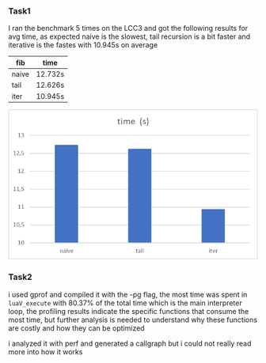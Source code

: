 ### Task1

I ran the benchmark 5 times on the LCC3 and got the following results for avg time, as expected naive is the slowest, tail recursion is a bit faster and iterative is the fastes with 10.945s on average

| fib   | time    |
|-------|---------|
| naive | 12.732s |
| tail  | 12.626s |
| iter  | 10.945s |

![fib_benchmark](fib_base.png)

### Task2

i used gprof and compiled it with the -pg flag, the most time was spent in ````luaV_execute```` with 80.37% of the total time which is the main interpreter loop, the profiling results indicate the specific functions that consume the most time, but further analysis is needed to understand why these functions are costly and how they can be optimized

i analyzed it with perf and generated a callgraph but i could not really read more into how it works

